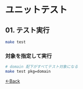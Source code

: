 # ユニットテスト

## 01. テスト実行

```bash
make test
```

### 対象を指定して実行

```bash
# domain 配下がすべてテスト対象になる
make test pkg=domain
```

[←Back](../README.md)
